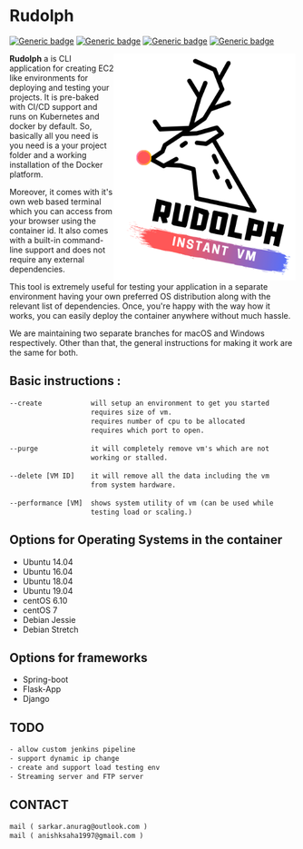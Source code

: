 # Rudolph

[![Generic badge](https://img.shields.io/badge/CLOUD-READY-GREEN.svg)](https://shields.io/)
[![Generic badge](https://img.shields.io/badge/TEST-READY-GREEN.svg)](https://shields.io/)
[![Generic badge](https://img.shields.io/badge/LINUX-ONLY-GREEN.svg)](https://shields.io/)
[![Generic badge](https://img.shields.io/badge/CROSS_PLATFORM-READY-GREEN.svg)](https://shields.io/)

<p><img src="rudolph_logo_2.PNG" width=320px height=400px align="right"><b>Rudolph</b> a is CLI application for creating EC2 like environments for deploying and testing your projects. It is pre-baked with CI/CD support and runs on Kubernetes and docker by default. So, basically all you need is you need is a your project folder and a working installation of the Docker platform. </p>

<p> Moreover, it comes with it's own web based terminal which you can access from your browser using the container id. It also comes with a built-in command-line support and does not require any external dependencies. </p>
<p> This tool is extremely useful for testing your application in a separate environment having your own preferred OS distribution along with the relevant list of dependencies. Once, you're happy with the way how it works, you can easily deploy the container anywhere without much hassle.</p>
<p>We are maintaining two separate branches for macOS and Windows respectively. Other than that, the general instructions for making it work are the same for both.</p>

## Basic instructions :



    --create            will setup an environment to get you started
                        requires size of vm.
                        requires number of cpu to be allocated
                        requires which port to open.

    --purge             it will completely remove vm's which are not
                        working or stalled.

    --delete [VM ID]    it will remove all the data including the vm
                        from system hardware.

    --performance [VM]  shows system utility of vm (can be used while
                        testing load or scaling.)

## Options for Operating Systems in the container


- Ubuntu 14.04 
- Ubuntu 16.04
- Ubuntu 18.04
- Ubuntu 19.04
- centOS 6.10
- centOS 7
- Debian Jessie
- Debian Stretch


## Options for frameworks

- Spring-boot
- Flask-App
- Django


## TODO
    - allow custom jenkins pipeline 
    - support dynamic ip change
    - create and support load testing env
    - Streaming server and FTP server

## CONTACT 
    mail ( sarkar.anurag@outlook.com )
    mail ( anishksaha1997@gmail.com )
